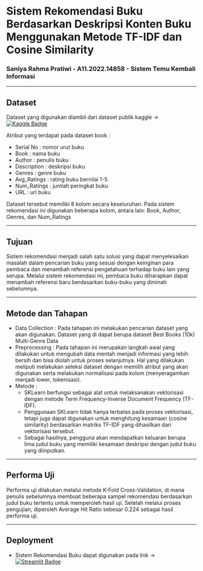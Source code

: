 # **Sistem Rekomendasi Buku Berdasarkan Deskripsi Konten Buku Menggunakan Metode TF-IDF dan Cosine Similarity**

### Saniya Rahma Pratiwi - A11.2022.14858 - Sistem Temu Kembali Informasi

---

## Dataset

Dataset yang digunakan diambil dari dataset publik kaggle → [![Kaggle Badge](https://img.shields.io/badge/Kaggle-blue?style=flat&logo=kaggle&logoColor=white)](https://www.kaggle.com/datasets/ishikajohari/best-books-10k-multi-genre-data)

Atribut yang terdapat pada dataset book :
- Serial No     : nomor urut buku
- Book          : nama buku
- Author        : penulis buku
- Description   : deskripsi buku
- Genres        : genre buku
- Avg_Ratings   : rating buku bernilai 1-5
- Num_Ratings   : jumlah peringkat buku
- URL           : url buku

Dataset tersebut memiliki 8 kolom secara keseluruhan. Pada sistem rekomendasi ini digunakan beberapa kolom, antara lain: Book, Author, Genres, dan Num_Ratings

---

## Tujuan

Sistem rekomendasi menjadi salah satu solusi yang dapat menyelesaikan masalah dalam pencarian buku yang sesuai dengan keinginan para pembaca dan menambah referensi pengetahuan terhadap buku lain yang serupa. Melalui sistem rekomendasi ini, pembaca buku diharapkan dapat menambah referensi baru berdasarkan buku-buku yang diminati sebelumnya.

---

## Metode dan Tahapan

- Data Collection :
  Pada tahapan ini melakukan pencarian dataset yang akan digunakan. Dataset yang di dapat berupa dataset Best Books (10k) Multi-Genre Data
- Preprocessing :
  Pada tahapan ini merupakan langkah awal yang dilakukan untuk mengubah data mentah menjadi informasi yang lebih bersih dan bisa diolah untuk proses selanjutnya. Hal yang dilakukan meliputi melakukan seleksi dataset dengan memilih atribut yang akan digunakan serta melakukan normalisasi pada kolom (menyeragamkan menjadi lower, tokenisasi).
- Metode :
  - SKLearn berfungsi sebagai alat untuk melaksanakan vektorisasi dengan metode Term Frequency-Inverse Document Frequency (TF-IDF).
  - Penggunaan SKLearn tidak hanya terbatas pada proses vektorisasi, tetapi juga dapat digunakan untuk menghitung kesamaan (cosine similarity) berdasarkan matriks TF-IDF yang dihasilkan dari vektorisasi tersebut.
  - Sebagai hasilnya, pengguna akan mendapatkan keluaran berupa lima judul buku yang memiliki kesamaan deskripsi dengan judul buku yang diinputkan.
  
---

## Performa Uji

Performa uji dilakukan melalui metode K-Fold Cross-Validation, di mana penulis sebelumnya membuat beberapa sampel rekomendasi berdasarkan judul buku tertentu untuk memperoleh hasil uji. Setelah melalui proses pengujian, diperoleh Average Hit Ratio sebesar 0.224 sebagai hasil performa uji.

---

## Deployment

- Sistem Rekomendasi Buku dapat digunakan pada link → [![Streamlit Badge](https://img.shields.io/badge/Streamlit-red?style=flat&logo=streamlit&logoColor=white)](https://saniyarahma-book-recommendation-app-5h5zoq.streamlit.app/)
